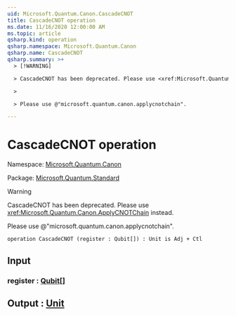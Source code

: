 ```yaml
---
uid: Microsoft.Quantum.Canon.CascadeCNOT
title: CascadeCNOT operation
ms.date: 11/16/2020 12:00:00 AM
ms.topic: article
qsharp.kind: operation
qsharp.namespace: Microsoft.Quantum.Canon
qsharp.name: CascadeCNOT
qsharp.summary: >+
  > [!WARNING]

  > CascadeCNOT has been deprecated. Please use <xref:Microsoft.Quantum.Canon.ApplyCNOTChain> instead.

  >

  > Please use @"microsoft.quantum.canon.applycnotchain".

---
```


# CascadeCNOT operation

Namespace: [Microsoft.Quantum.Canon](xref:Microsoft.Quantum.Canon)

Package: [Microsoft.Quantum.Standard](https://nuget.org/packages/Microsoft.Quantum.Standard)


> [!WARNING]
> CascadeCNOT has been deprecated. Please use <xref:Microsoft.Quantum.Canon.ApplyCNOTChain> instead.
>
> Please use @"microsoft.quantum.canon.applycnotchain".



```qsharp
operation CascadeCNOT (register : Qubit[]) : Unit is Adj + Ctl
```


## Input

### register : [Qubit](xref:microsoft.quantum.lang-ref.qubit)[]





## Output : [Unit](xref:microsoft.quantum.lang-ref.unit)

